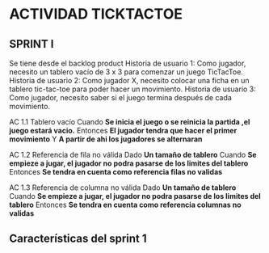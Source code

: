 # ACTIVIDAD TICKTACTOE
## SPRINT I

Se tiene desde el backlog product
Historia de usuario 1: Como jugador, necesito un tablero vacío de 3 x 3 para comenzar un juego TicTacToe.
Historia de usuario 2: Como jugador X, necesito colocar una ficha en un tablero tic-tac-toe para poder hacer un movimiento.
Historia de usuario 3: Como jugador, necesito saber si el juego termina después de cada movimiento.

AC 1.1 Tablero vacío 
Cuando **Se inicia el juego o se reinicia la partida ,el juego estará vacio.**
Entonces **El jugador tendra que hacer el primer movimiento**
Y **A partir de ahi los jugadores se alternaran**

AC 1.2 Referencia de fila no válida
Dado **Un tamaño de tablero**
Cuando **Se empieze a jugar, el jugador no podra pasarse de los limites del tablero**
Entonces **Se tendra en cuenta como referencia filas no validas**

AC 1.3 Referencia de columna no válida
Dado **Un tamaño de tablero**
Cuando **Se empieze a jugar, el jugador no podra pasarse de los limites del tablero**
Entonces **Se tendra en cuenta como referencia columnas no validas**
    
## Características del sprint 1
    
